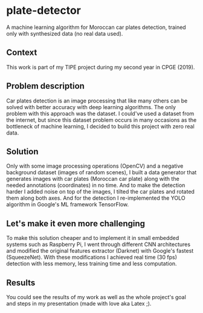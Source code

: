 # plate-detector
A machine learning algorithm for Moroccan car plates detection, trained only with synthesized data (no real data used).

## Context
This work is part of my TIPE project during my second year in CPGE (2019).

## Problem description
Car plates detection is an image processing that like many others can be solved with better accuracy with deep learning algorithms.
The only problem with this approach was the dataset. I could've used a dataset from the internet, but since this dataset problem occurs in many occasions as the bottleneck of machine learning, I decided to build this project with zero real data.

## Solution
Only with some image processing operations (OpenCV) and a negative background dataset (images of random scenes), I built a data generator that generates images with car plates (Moroccan car plate) along with the needed annotations (coordinates) in no time. And to make the detection harder I added noise on top of the images, I tilted the car plates and rotated them along both axes.
And for the detection I re-implemented the YOLO algorithm in Google's ML framework TensorFlow.

## Let's make it even more challenging
To make this solution cheaper and to implement it in small embedded systems such as Raspberry Pi, I went through different CNN architectures and modified the original features extractor (Darknet) with Google's fastest (SqueezeNet).
With these modifications I achieved real time (30 fps) detection with less memory, less training time and less computation.

## Results
You could see the results of my work as well as the whole project's goal and steps in my presentation (made with love aka Latex ;).
